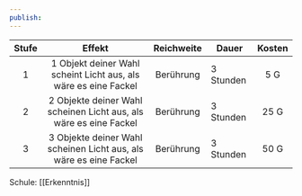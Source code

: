```yaml
---
publish:
---
```



| **Stufe** |                            **Effekt**                             | **Reichweite** | Dauer     | **Kosten** |
| :-------: | :---------------------------------------------------------------: | :------------: | --------- | :--------: |
|     1     |  1 Objekt deiner Wahl scheint Licht aus, als wäre es eine Fackel  |   Berührung    | 3 Stunden |    5 G     |
|     2     | 2 Objekte deiner Wahl scheinen Licht aus, als wäre es eine Fackel |   Berührung    | 3 Stunden |    25 G    |
|     3     | 3 Objekte deiner Wahl scheinen Licht aus, als wäre es eine Fackel |   Berührung    | 3 Stunden |    50 G    |
Schule: [[Erkenntnis]]